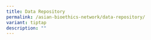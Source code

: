 ```yaml
---
title: Data Repository
permalink: /asian-bioethics-network/data-repository/
variant: tiptap
description: ""
---
```

